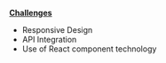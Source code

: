 <b><u>Challenges</b></u>

* Responsive Design
* API Integration
* Use of React component technology
